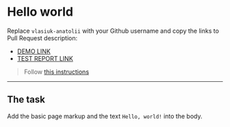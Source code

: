 # Hello world
Replace `vlasiuk-anatolii` with your Github username and copy the links to Pull Request description:
- [DEMO LINK](https://vlasiuk-anatolii.github.io/layout_hello-world/)
- [TEST REPORT LINK](https://vlasiuk-anatolii.github.io/layout_hello-world/report/html_report/)

> Follow [this instructions](https://mate-academy.github.io/layout_task-guideline/#how-to-solve-the-layout-tasks-on-github)
___

## The task
Add the basic page markup and the text `Hello, world!` into the body.
